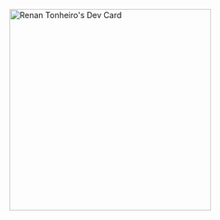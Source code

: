 <a href="https://app.daily.dev/renanmt"><img src="https://api.daily.dev/devcards/v2/tg6z0z1UIfYkunpPOSPak.png?r=2ph" width="356" alt="Renan Tonheiro's Dev Card"/></a>

